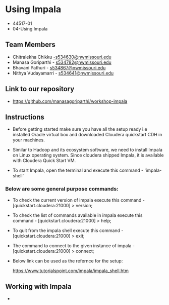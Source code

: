 # Using Impala
- 44517-01
- 04-Using Impala

## Team Members
- Chitralekha Chikku -s534630@nwmissouri.edu
- Manasa Goriparthi - s534782@nwmissouri.edu
- Bhavani Pathuri - s534867@nwmissouri.edu
- Nithya Vudayamarri - s534641@nwmissouri.edu

## Link to our repository
- https://github.com/manasagoriparthi/workshop-impala

## Instructions
- Before getting started make sure you have all the setup ready i.e installed Oracle virtual box and downloaded Cloudera quickstart CDH   in your machines.

- Similar to Hadoop and its ecosystem software, we need to install Impala on Linux operating system. Since cloudera shipped Impala, it     is available with Cloudera Quick Start VM.

- To start Impala, open the terminal and execute this command - 'impala-shell' 
### Below are some general purpose commands:
- To check the current version of impala execute this command - [quickstart.cloudera:21000] > version;
- To check the list of commands available in impala execute this command - [quickstart.cloudera:21000] > help;
- To quit from the impala shell execute this command - [quickstart.cloudera:21000] > exit; 
- The command to connect to the given instance of impala - [quickstart.cloudera:21000] > connect; 

- Below link can be used as the refernce for the setup: 

   https://www.tutorialspoint.com/impala/impala_shell.htm
   
## Working with Impala
- 
  
  




